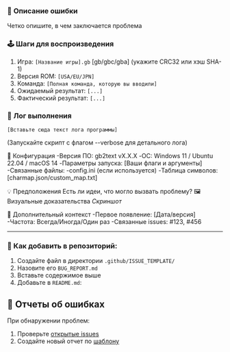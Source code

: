 ### 🐛 **Описание ошибки**
Четко опишите, в чем заключается проблема

### 🕹️ **Шаги для воспроизведения**
1. Игра: `[Название игры].gb`  [gb/gbc/gba] (укажите CRC32 или хэш SHA-1)
2. Версия ROM: `[USA/EU/JPN]`
3. Команда: `[Полная команда, которую вы вводили]`
4. Ожидаемый результат: `[...]`
5. Фактический результат: `[...]`

### 📄 **Лог выполнения**
```plaintext
[Вставьте сюда текст лога программы]
```

(Запускайте скрипт с флагом --verbose для детального лога)

🧩 Конфигурация
-Версия ПО: gb2text vX.X.X
-ОС: Windows 11 / Ubuntu 22.04 / macOS 14
-Параметры запуска: [Ваши флаги и аргументы]
-Связанные файлы:
-config.ini (если используется)
-Таблица символов: [charmap.json/custom_map.txt]

💡 Предположения
Есть ли идеи, что могло вызвать проблему?
🖼️ Визуальные доказательства
*Скриншот*

🚧 Дополнительный контекст
-Первое появление: [Дата/версия]
-Частота: Всегда/Иногда/Один раз
-Связанные issues: #123, #456


---

### 📂 Как добавить в репозиторий:
1. Создайте файл в директории `.github/ISSUE_TEMPLATE/`
2. Назовите его `BUG_REPORT.md`
3. Вставьте содержимое выше
4. Добавьте в `README.md`:

## 🐞 Отчеты об ошибках


При обнаружении проблем:
1. Проверьте [открытые issues](https://github.com/Far-g-Us/gb2text/issues)
2. Создайте новый отчет по [шаблону](https://github.com/Far-g-Us/gb2text/issues/new?template=BUG_REPORT.md)